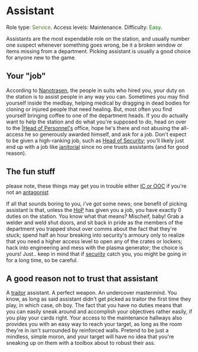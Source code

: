# Assistant
Role type: <font color="#4e7331">Service</font>. Access levels: Maintenance. Difficulty: <font color="Green">Easy</font>.


Assistants are the most expendable role on the station, and usually number one suspect whenever something goes wrong, be it a broken window or items missing from a department. Picking assistant is usually a good choice for anyone new to the game.

## Your "job"

According to [Nanotrasen](Groups.md), the people in suits who hired you, your duty on the station is to assist people in any way you can. Sometimes you may find yourself inside the medbay, helping medical by dragging in dead bodies for cloning or injured people that need healing. But, most often you find yourself bringing coffee to one of the department heads. If you do actually want to help the station and do what you're supposed to do, head on over to the [|Head of Personnel's](HoP.md) office, hope he's there and not abusing the all-access he so generously awarded himself, and ask for a job. Don't expect to be given a high-ranking job, such as [Head of Security](Hos.md); you'll likely just end up with a job like [janitorial](Janitor.md) since no one trusts assistants (and for good reason).

## The fun stuff

please note, these things may get you in trouble either [IC or OOC](Rp-words-and-abbreviations.md) if you're not an [antagonist](Antagonist.md)

If all that sounds boring to you, i've got some news; one benefit of picking assistant is that, unless the [HoP](Hop.md) has given you a job, you have exactly 0 duties on the station. You know what that means? Mischeif, baby! Grab a welder and weld shut doors, and sit back in pride as the members of the department you trapped shout over comms about the fact that they're stuck; spend half an hour breaking into security's armoury only to realize that you need a higher access level to open any of the crates or lockers; hack into engineering and mess with the plasma generator; the choice is yours! Just.. keep in mind that if [security](Security.md) catch you, you might be going in for a long time, so be careful.

## A good reason not to trust that assistant

A [traitor](Traitor.md) assistant. A perfect weapon. An undercover mastermind. You know, as long as said assistant didn't get picked as traitor the first time they play, in which case, oh boy. The fact that you have no duties means that you can easily sneak around and accomplish your objectives rather easily, if you play your cards right. Your access to the maintenance hallways also provides you with an easy way to reach your target, as long as the room they're in isn't surrounded by reinforced walls. Pretend to be just a mindless, simple moron, and your target will have no idea that you're sneaking up on them with a toolbox about to robust their ass.
